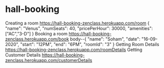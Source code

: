 # hall-booking
Creating a room
https://hall-booking-zenclass.herokuapp.com/room
{
    "name": "Venus",
    "numSeats": 40,
    "pricePerHour": 30000,
    "amenities": ["AC","3-D"] 
}
Booking a room
https://hall-booking-zenclass.herokuapp.com/book
body--{
    "name": "Soham",
    "date": "16-09-2020",
    "start": "12PM",
    "end": "6PM",
    "roomId": "3"
}
Getting Room Details
https://hall-booking-zenclass.herokuapp.com/roomDetails
Getting Customer Details
https://hall-booking-zenclass.herokuapp.com/customerDetails

